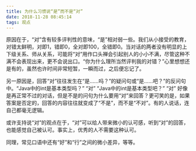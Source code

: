 ```yaml
---
title: 为什么习惯说“是”而不是“对”
date: 2018-11-28 08:45:14
tags: 观点
---
```


原因在于，“对”含有较多评判性的意味，“是”相对弱一些。我们从小接受的教育，对错太鲜明，对即1，错即0，全对即100，全错即0。当对话的两者没有明显的上下级关系、师从关系，可能将“对”用作口头禅会引起别人的小小不满，尽管这种不满不会表现出来，更不会说出口。“你为什么理所当然评判我的对错？”心里想想还是有的，虽然也许时间非常短暂，一瞬而过，之后便忘记了。

另一原因是，回答“对”往往发生在“是……吗？”的疑问句或“是……吧？”的反问句中。“Java中的int是基本类型吗？” “对” “Java中的int是基本类型吧？” “对” 好像是再正常不过的对话，但是不是的问句为什么要用“对”来回答？更可笑的是，如果答案是否定的，回答的内容往往就变成了“不是”，而不是“不对”。有的人说话，连自己都毫无逻辑。

或许支持说“对”的观点在于，“对”可以给人带来微小的认可感，听到“对”的回答，也能感觉自己被认可。事实上，优秀的人不需要这种认可。

同理，常见口语中还有“好”和“行”之间的微小差异，等等。
